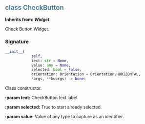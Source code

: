 #  

## <h2 style="color: #4d7c99;">class CheckButton</h2>


**Inherits from: _Widget_**

Check Button Widget.


### Signature

```python
__init__(
            self,
            text: str = None,
            value: any = None,
            selected: bool = False,
            orientation: Orientation = Orientation.HORIZONTAL,
            *args, **kwargs) -> None:
```

Class constructor.
  
  
**:param text:** CheckButton text label.
  
**:param selected:** True to start already selected.
  
**:param value:** Value of any type to capture as an identifier.
  
